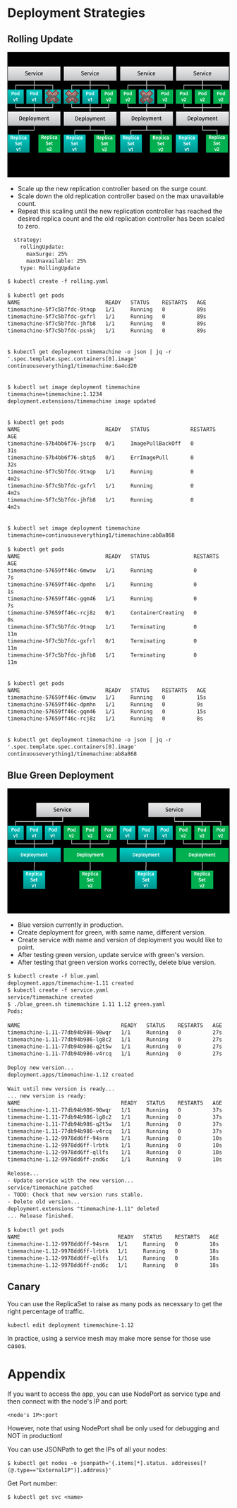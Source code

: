 # Deployment Strategies

## Rolling Update
![Rolling Update](https://raw.githubusercontent.com/continuouseverything/deployments/master/rolling.png)
* Scale up the new replication controller based on the surge count.
* Scale down the old replication controller based on the max unavailable count.
* Repeat this scaling until the new replication controller has reached the desired replica count and the old replication controller has been scaled to zero.

```
  strategy:
    rollingUpdate:
      maxSurge: 25%
      maxUnavailable: 25%
    type: RollingUpdate
```

```
$ kubectl create -f rolling.yaml

$ kubectl get pods
NAME                           READY   STATUS    RESTARTS   AGE
timemachine-5f7c5b7fdc-9tnqp   1/1     Running   0          89s
timemachine-5f7c5b7fdc-gxfrl   1/1     Running   0          89s
timemachine-5f7c5b7fdc-jhfb8   1/1     Running   0          89s
timemachine-5f7c5b7fdc-psnkj   1/1     Running   0          89s


$ kubectl get deployment timemachine -o json | jq -r '.spec.template.spec.containers[0].image'
continuouseverything1/timemachine:6a4cd20


$ kubectl set image deployment timemachine timemachine=timemachine:1.1234 
deployment.extensions/timemachine image updated


$ kubectl get pods
NAME                           READY   STATUS             RESTARTS   AGE
timemachine-57b4bb6f76-jscrp   0/1     ImagePullBackOff   0          31s
timemachine-57b4bb6f76-sbtp5   0/1     ErrImagePull       0          32s
timemachine-5f7c5b7fdc-9tnqp   1/1     Running            0          4m2s
timemachine-5f7c5b7fdc-gxfrl   1/1     Running            0          4m2s
timemachine-5f7c5b7fdc-jhfb8   1/1     Running            0          4m2s


$ kubectl set image deployment timemachine timemachine=continuouseverything1/timemachine:ab8a868

$ kubectl get pods
NAME                           READY   STATUS              RESTARTS   AGE
timemachine-57659ff46c-6mwsw   1/1     Running             0          7s
timemachine-57659ff46c-dpmhn   1/1     Running             0          1s
timemachine-57659ff46c-gqm46   1/1     Running             0          7s
timemachine-57659ff46c-rcj8z   0/1     ContainerCreating   0          0s
timemachine-5f7c5b7fdc-9tnqp   1/1     Terminating         0          11m
timemachine-5f7c5b7fdc-gxfrl   0/1     Terminating         0          11m
timemachine-5f7c5b7fdc-jhfb8   1/1     Terminating         0          11m


$ kubectl get pods
NAME                           READY   STATUS    RESTARTS   AGE
timemachine-57659ff46c-6mwsw   1/1     Running   0          15s
timemachine-57659ff46c-dpmhn   1/1     Running   0          9s
timemachine-57659ff46c-gqm46   1/1     Running   0          15s
timemachine-57659ff46c-rcj8z   1/1     Running   0          8s


$ kubectl get deployment timemachine -o json | jq -r '.spec.template.spec.containers[0].image'
continuouseverything1/timemachine:ab8a868
```


## Blue Green Deployment
![Blue Green Deployment](https://raw.githubusercontent.com/continuouseverything/deployments/master/blue_green.png)
* Blue version currently in production.
* Create deployment for green, with same name, different version.
* Create service with name and version of deployment you would like to point.
* After testing green version, update service with green's version.
* After testing that green version works correctly, delete blue version.

```
$ kubectl create -f blue.yaml
deployment.apps/timemachine-1.11 created
$ kubectl create -f service.yaml
service/timemachine created
$ ./blue_green.sh timemachine 1.11 1.12 green.yaml
Pods:

NAME                                READY   STATUS    RESTARTS   AGE
timemachine-1.11-77db94b986-98wqr   1/1     Running   0          27s
timemachine-1.11-77db94b986-lg8c2   1/1     Running   0          27s
timemachine-1.11-77db94b986-q2t5w   1/1     Running   0          27s
timemachine-1.11-77db94b986-v4rcq   1/1     Running   0          27s

Deploy new version...
deployment.apps/timemachine-1.12 created

Wait until new version is ready...
... new version is ready:
NAME                                READY   STATUS    RESTARTS   AGE
timemachine-1.11-77db94b986-98wqr   1/1     Running   0          37s
timemachine-1.11-77db94b986-lg8c2   1/1     Running   0          37s
timemachine-1.11-77db94b986-q2t5w   1/1     Running   0          37s
timemachine-1.11-77db94b986-v4rcq   1/1     Running   0          37s
timemachine-1.12-9978dd6ff-94srm    1/1     Running   0          10s
timemachine-1.12-9978dd6ff-lrbtk    1/1     Running   0          10s
timemachine-1.12-9978dd6ff-qllfs    1/1     Running   0          10s
timemachine-1.12-9978dd6ff-znd6c    1/1     Running   0          10s

Release...
- Update service with the new version...
service/timemachine patched
- TODO: Check that new version runs stable.
- Delete old version...
deployment.extensions "timemachine-1.11" deleted
... Release finished.

$ kubectl get pods
NAME                               READY   STATUS    RESTARTS   AGE
timemachine-1.12-9978dd6ff-94srm   1/1     Running   0          18s
timemachine-1.12-9978dd6ff-lrbtk   1/1     Running   0          18s
timemachine-1.12-9978dd6ff-qllfs   1/1     Running   0          18s
timemachine-1.12-9978dd6ff-znd6c   1/1     Running   0          18s
```

## Canary
You can use the ReplicaSet to raise as many pods as necessary to get the right percentage of traffic.
```
kubectl edit deployment timemachine-1.12
```
In practice, using a service mesh may make more sense for those use cases.


# Appendix

If you want to access the app, you can use NodePort as service type and then connect with the node's IP and port:
```
<node's IP>:port
```
However, note that using NodePort shall be only used for debugging and NOT in production!

You can use JSONPath to get the IPs of all your nodes:
```
$ kubectl get nodes -o jsonpath='{.items[*].status. addresses[?(@.type=="ExternalIP")].address}'
```

Get Port number:
```
$ kubectl get svc <name>
```

